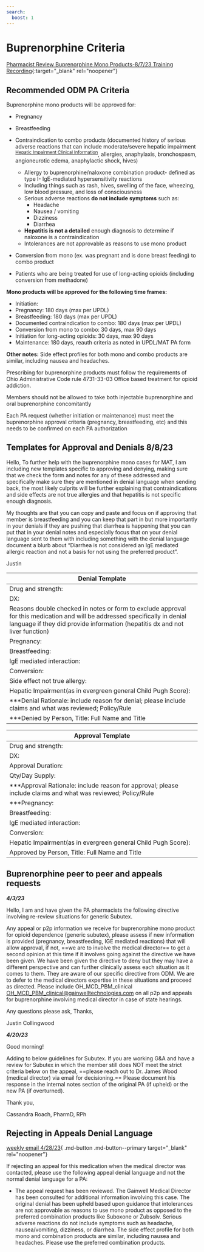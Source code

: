 ```yaml
---
search:
  boost: 1
---
```


# Buprenorphine Criteria


[Pharmacist Review Buprenorphine Mono Products-8/7/23 Training Recording](https://mygainwell-my.sharepoint.com/:v:/r/personal/justin_collingwood_gainwelltechnologies_com/Documents/Recordings/Pharmacist%20Review%20Buprenorphine%20Mono%20Products-20230807_162241-Meeting%20Recording.mp4?csf=1&web=1&nav=eyJyZWZlcnJhbEluZm8iOnsicmVmZXJyYWxBcHAiOiJTdHJlYW1XZWJBcHAiLCJyZWZlcnJhbFZpZXciOiJTaGFyZURpYWxvZyIsInJlZmVycmFsQXBwUGxhdGZvcm0iOiJXZWIiLCJyZWZlcnJhbE1vZGUiOiJ2aWV3In19&e=0Nudsr){:target="_blank" rel="noopener"}

## Recommended ODM PA Criteria

Buprenorphine mono products will be approved for:

- Pregnancy
- Breastfeeding
- Contraindication to combo products (documented history of serious adverse reactions that can include moderate/severe hepatic impairment <sup>[Hepatic Impairment Clinical Information](https://special-spoon-f542dccd.pages.github.io/Pharmacist%20Reference%20Guide/Clinical%20and%20PA%20Notes/liverimpar/?h=hepa)</sup>, allergies, anaphylaxis, bronchospasm, angioneurotic edema, anaphylactic shock, hives)
	- Allergy to buprenorphine/naloxone combination product- defined as type I- IgE-mediated hypersensitivity reactions 
	- Including things such as rash, hives, swelling of the face, wheezing, low blood pressure, and loss of consciousness
	- Serious adverse reactions **do not include symptoms** such as:
		- Headache
		- Nausea / vomiting 
		- Dizziness
		- Diarrhea 
	- **Hepatitis is not a detailed** enough diagnosis to determine if naloxone is a contraindication
	- Intolerances are not approvable as reasons to use mono product

- Conversion from mono (ex. was pregnant and is done breast feeding) to combo product
- Patients who are being treated for use of long-acting opioids (including conversion from methadone)

**Mono products will be approved for the following time frames:** 
- Initiation:
- Pregnancy: 180 days (max per UPDL)
- Breastfeeding: 180 days (max per UPDL)
- Documented contraindication to combo: 180 days (max per UPDL)
- Conversion from mono to combo: 30 days, max 90 days
- Initiation for long-acting opioids: 30 days, max 90 days
- Maintenance: 180 days, reauth criteria as noted in UPDL/MAT PA form


**Other notes:**
Side effect profiles for both mono and combo products are similar, including nausea and headaches. 

Prescribing for buprenorphine products must follow the requirements of Ohio Administrative 
Code rule 4731-33-03 Office based treatment for opioid addiction.

Members should not be allowed to take both injectable buprenorphine and oral buprenorphine concomitantly

Each PA request (whether initiation or maintenance) must meet the buprenorphine approval criteria (pregnancy, breastfeeding, etc) and this needs to be confirmed on each PA authorization

## Templates for Approval and Denials 8/8/23

Hello,
To further help with the buprenorphine mono cases for MAT, I am including new templates specific to approving and denying, making sure that we check the form and notes for any of these addressed and specifically make sure they are mentioned in denial language when sending back, the most likely culprits will be further explaining that contraindications and side effects are not true allergies and that hepatitis is not specific enough diagnosis.

My thoughts are that you can copy and paste and focus on if approving that member is breastfeeding and you can keep that part in but more importantly in your denials if they are pushing that diarrhea is happening that you can put that in your denial notes and especially focus that  on your denial language sent to  them with including something with the denial language document a blurb about “Diarrhea is not considered an IgE mediated allergic reaction and not a basis for not using the preferred product”. 

Justin


| Denial Template |
|-----|
| Drug and strength: |
| DX: |
| Reasons double checked in notes or form to exclude approval for this medication and will be addressed specifically in denial language if they did provide information (hepatitis dx and not liver function) |
| Pregnancy: | 
| Breastfeeding: |
| IgE mediated interaction: |
| Conversion: |
| Side effect not true allergy: |
| Hepatic Impairment(as in evergreen general Child Pugh Score): | 
| ***Denial Rationale: include reason for denial; please include claims and what was reviewed; Policy/Rule |
| ***Denied by Person, Title: Full Name and Title |


| Approval Template |
|-----|
| Drug and strength: |
| DX: |
| Approval Duration: |
| Qty/Day Supply: |
| ***Approval Rationale: include reason for approval; please include claims and what was reviewed; Policy/Rule |
| ***Pregnancy: |
| Breastfeeding: |
| IgE mediated interaction: |
| Conversion: |
| Hepatic Impairment(as in evergreen general Child Pugh Score): |
| Approved by Person, Title: Full Name and Title |



## Buprenorphine peer to peer and appeals requests

***4/3/23***

Hello, 
I am and have given the PA pharmacists the following directive involving re-review situations for generic Subutex.


Any appeal or p2p information we receive for buprenorphine mono product for opioid dependence (generic subutex), please assess if new information is provided (pregnancy, breastfeeding, IGE mediated reactions) that will allow approval, if not, ==we are to involve the medical director== to get a second opinion at this time if it involves going against the directive we have been given. We have been given the directive to deny but they may have a different perspective and can further clinically assess each situation as it comes to them. They are aware of our specific directive from ODM. We are to defer to the medical directors expertise in these situations and proceed as directed. Please include OH_MCD_PBM_clinical <OH_MCD_PBM_clinical@gainwelltechnologies.com> on all p2p and appeals for buprenorphine involving medical director in case of state hearings.

Any questions please ask,
Thanks,

Justin Collingwood

***4/20/23***

Good morning!

Adding to below guidelines for Subutex. If you are working G&A and have a review for Subutex in which the member still does NOT meet the strict criteria below on the appeal, ==please reach out to Dr. James Wood (medical director) via email for decisioning.== Please document his response in the internal notes section of the original PA (if upheld) or the new PA (if overturned).

Thank you,

Cassandra Roach, PharmD, RPh

## Rejecting in Appeals Denial Language

[weekly email 4/28/23](https://mygainwell-my.sharepoint.com/:w:/r/personal/christopher_nguyen_gainwelltechnologies_com/Documents/Evergreen/Emails/weeklyemail42823.docx?d=wc2d2297e447242f6a310e1aa4e002d2b&csf=1&web=1&e=G87tJQ){ .md-button .md-button--primary target="_blank" rel="noopener"}

If rejecting an appeal for this medication when the medical director was contacted, please use the following appeal denial language and not the normal denial language for a PA:

- The appeal request has been reviewed. The Gainwell Medical Director has been consulted for additional information involving this case. The original denial has been upheld based upon guidance that intolerances are not approvable as reasons to use mono product as opposed to the preferred combination products like Suboxone or Zubsolv. Serious adverse reactions do not include symptoms such as headache, nausea/vomiting, dizziness, or diarrhea. The side effect profile for both mono and combination products are similar, including nausea and headaches. Please use the preferred combination products.

